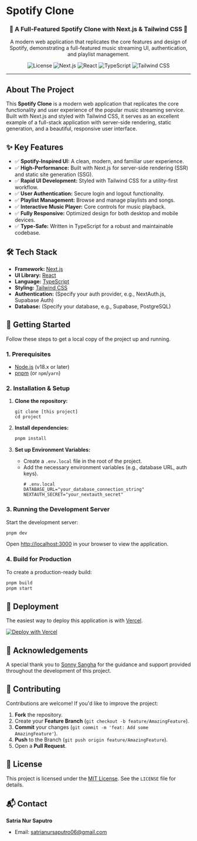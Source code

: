 # Spotify Clone


<h3 align="center">🎵 A Full-Featured Spotify Clone with Next.js & Tailwind CSS 🎵</h3>

<p align="center">
  A modern web application that replicates the core features and design of Spotify, demonstrating a full-featured music streaming UI, authentication, and playlist management.
</p>

<p align="center">
  <!-- Badges/Shields -->
  <img src="https://img.shields.io/badge/license-MIT-green.svg" alt="License">
  <img src="https://img.shields.io/badge/Next.js-14-black?logo=next.js" alt="Next.js">
  <img src="https://img.shields.io/badge/React-18-blue?logo=react" alt="React">
  <img src="https://img.shields.io/badge/TypeScript-5.x-blue?logo=typescript" alt="TypeScript">
  <img src="https://img.shields.io/badge/Tailwind_CSS-3.x-38B2AC?logo=tailwind-css" alt="Tailwind CSS">
</p>

---

## About The Project

This **Spotify Clone** is a modern web application that replicates the core functionality and user experience of the popular music streaming service. Built with Next.js and styled with Tailwind CSS, it serves as an excellent example of a full-stack application with server-side rendering, static generation, and a beautiful, responsive user interface.

## ✨ Key Features

-   ✅ **Spotify-Inspired UI:** A clean, modern, and familiar user experience.
-   ✅ **High-Performance:** Built with Next.js for server-side rendering (SSR) and static site generation (SSG).
-   ✅ **Rapid UI Development:** Styled with Tailwind CSS for a utility-first workflow.
-   ✅ **User Authentication:** Secure login and logout functionality.
-   ✅ **Playlist Management:** Browse and manage playlists and songs.
-   ✅ **Interactive Music Player:** Core controls for music playback.
-   ✅ **Fully Responsive:** Optimized design for both desktop and mobile devices.
-   ✅ **Type-Safe:** Written in TypeScript for a robust and maintainable codebase.

## 🛠️ Tech Stack

-   **Framework:** [Next.js](https://nextjs.org/)
-   **UI Library:** [React](https://react.dev/)
-   **Language:** [TypeScript](https://www.typescriptlang.org/)
-   **Styling:** [Tailwind CSS](https://tailwindcss.com/)
-   **Authentication:** (Specify your auth provider, e.g., NextAuth.js, Supabase Auth)
-   **Database:** (Specify your database, e.g., Supabase, PostgreSQL)

## 🚀 Getting Started

Follow these steps to get a local copy of the project up and running.

### 1. Prerequisites

-   [Node.js](https://nodejs.org/en/) (v18.x or later)
-   [pnpm](https://pnpm.io/installation) (or `npm`/`yarn`)

### 2. Installation & Setup

1.  **Clone the repository:**
    ```
    git clone [this project]
    cd project
    ```

2.  **Install dependencies:**
    ```bash
    pnpm install
    ```

3.  **Set up Environment Variables:**
    -   Create a `.env.local` file in the root of the project.
    -   Add the necessary environment variables (e.g., database URL, auth keys).
        ```env
        # .env.local
        DATABASE_URL="your_database_connection_string"
        NEXTAUTH_SECRET="your_nextauth_secret"
        ```

### 3. Running the Development Server

Start the development server:
```bash
pnpm dev
```
Open [http://localhost:3000](http://localhost:3000) in your browser to view the application.

### 4. Build for Production

To create a production-ready build:
```bash
pnpm build
pnpm start
```

## 🚢 Deployment

The easiest way to deploy this application is with [Vercel](https://vercel.com/).

[![Deploy with Vercel](https://vercel.com/button)](https://vercel.com/)

## 🙏 Acknowledgements

A special thank you to [Sonny Sangha](https://www.youtube.com/@SonnySangha) for the guidance and support provided throughout the development of this project.

## 🤝 Contributing

Contributions are welcome! If you'd like to improve the project:

1.  **Fork** the repository.
2.  Create your **Feature Branch** (`git checkout -b feature/AmazingFeature`).
3.  **Commit** your changes (`git commit -m 'feat: Add some AmazingFeature'`).
4.  **Push** to the Branch (`git push origin feature/AmazingFeature`).
5.  Open a **Pull Request**.

## 📄 License

This project is licensed under the [MIT License](https://opensource.org/license/mit). See the `LICENSE` file for details.

## 📬 Contact

**Satria Nur Saputro**
- Email: [satrianursaputro06@gmail.com](mailto:satrianursaputro06@gmail.com)
